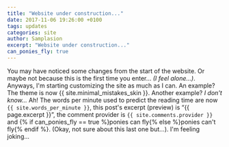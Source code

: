```yaml
---
title: "Website under construction..."
date: 2017-11-06 19:26:00 +0100
tags: updates
categories: site
author: Samplasion
excerpt: "Website under construction..."
can_ponies_fly: true
---
```


You may have noticed some changes from the start of the website. Or maybe not because this is the first time you enter... _(I feel alone...)_.
Anyways, I'm starting customizing the site as much as I can. An example? The theme is now {{ site.minimal_mistakes_skin }}.
Another example? _I don't know..._ Ah! The words per minute used to predict the reading time are now `{{ site.words_per_minute }}`, this post's excerpt (preview) is “{{ page.excerpt }}”, the comment provider is `{{ site.comments.provider }}` and {% if can_ponies_fly == true %}ponies can fly{% else %}ponies can't fly{% endif %}. (Okay, not sure about this last one but...).
I'm feeling joking...
